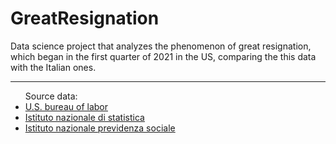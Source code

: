 # GreatResignation
Data science project that analyzes the phenomenon of great resignation, which began in the first quarter of 2021 in the US, comparing the this data with the Italian ones.
<hr>

<ul>
  Source data:<br>
  <li><a href="bls.gov" target ="_blank">U.S. bureau of labor</a><br></li>
<li><a href="istat.it" target ="_blank">Istituto nazionale di statistica</a><br></li>
<li><a href="inps.it" target="_blank">Istituto nazionale previdenza sociale</a></li></ul>
